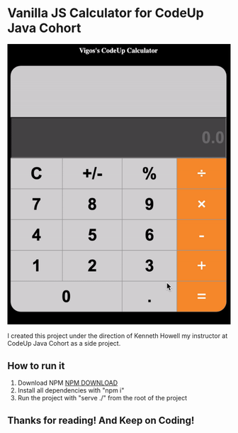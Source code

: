# Vanilla JS Calculator for CodeUp Java Cohort

![](calc.gif)

I created this project under the direction of Kenneth Howell my instructor at CodeUp Java Cohort as a side project.

## How to run it

1. Download NPM [NPM DOWNLOAD](https://docs.npmjs.com/downloading-and-installing-node-js-and-npm)
2. Install all dependencies with "npm i"
3. Run the project with "serve ./" from the root of the project


## Thanks for reading! And Keep on Coding!
